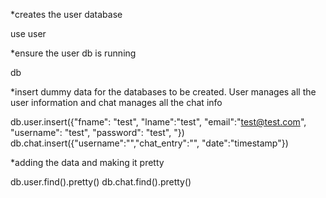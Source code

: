 *creates the user database

use user 

*ensure the user db is running

db

*insert dummy data for the databases to be created. User manages all the user information and chat manages all the chat info 

db.user.insert({"fname": "test", "lname":"test", "email":"test@test.com", "username": "test", "password": "test", "})
db.chat.insert({"username":"","chat_entry":"", "date":"timestamp"})

*adding the data and making it pretty

db.user.find().pretty()
db.chat.find().pretty()
